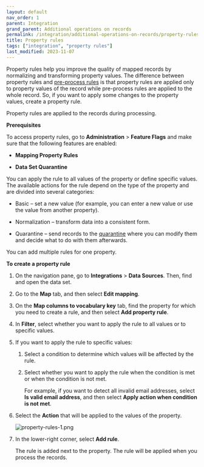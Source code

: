 ```yaml
---
layout: default
nav_order: 1
parent: Integration
grand_parent: Additional operations on records
permalink: /integration/additional-operations-on-records/property-rules
title: Property rules
tags: ["integration", "property rules"]
last_modified: 2023-11-07
---
```


Property rules help you improve the quality of mapped records by normalizing and transforming property values. The difference between property rules and [pre-process rules](/integration/additional-operations-on-records/preprocess-rules) is that property rules are applied only to property values of the record while pre-process rules are applied to the whole record. So, if you want to apply some changes to the property values, create a property rule.

Property rules are applied to the records during processing.

**Prerequisites**

To access property rules, go to **Administration** > **Feature Flags** and make sure that the following features are enabled:

- **Mapping Property Rules**

- **Data Set Quarantine**

You can apply the rule to all values of the property or define specific values. The available actions for the rule depend on the type of the property and are divided into several categories:

- Basic – set a new value (for example, you can enter a new value or use the value from another property).

- Normalization – transform data into a consistent form.

- Quarantine – send records to the [quarantine](/integration/additional-operations-on-records/quarantine) where you can modify them and decide what to do with them afterwards.

You can add multiple rules for one property.

**To create a property rule**

1. On the navigation pane, go to **Integrations** > **Data Sources**. Then, find and open the data set.

1. Go to the **Map** tab, and then select **Edit mapping**.

1. On the **Map columns to vocabulary key** tab, find the property for which you need to create a rule, and then select **Add property rule**.

1. In **Filter**, select whether you want to apply the rule to all values or to specific values.

1. If you want to apply the rule to specific values:

    1. Select a condition to determine which values will be affected by the rule.

    1. Select whether you want to apply the rule when the condition is met or when the condition is not met.

        For example, if you want to detect all invalid email addresses, select **Is valid email address**, and then select **Apply action when condition is not met**.

1. Select the **Action** that will be applied to the values of the property.

    ![property-rules-1.png](../../assets/images/integration/additional-operations/property-rules-1.png)

1. In the lower-right corner, select **Add rule**.

     The rule is added next to the property. The rule will be applied when you process the records.